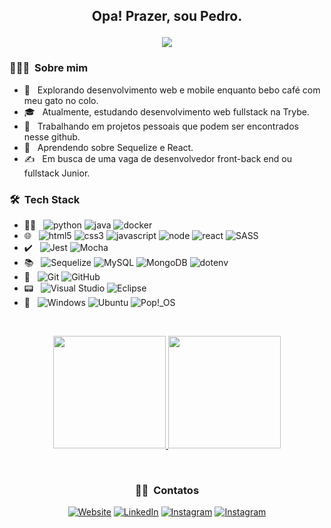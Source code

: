 
<h2 align="center"> 
    <p>Opa! Prazer, sou Pedro.</p>
    <img src="https://uploads-ssl.webflow.com/59e7cc1c17dc6c00018dca35/59ed44ba36e5a00001691bce_hi.gif">
</h2>

<h3> 👨🏻‍💻 &nbsp;Sobre mim </h3>

- 🤔 &nbsp; Explorando desenvolvimento web e mobile enquanto bebo café com meu gato no colo.
- 🎓 &nbsp; Atualmente, estudando desenvolvimento web fullstack na Trybe.
- 💼 &nbsp; Trabalhando em projetos pessoais que podem ser encontrados nesse github.
- 🌱 &nbsp; Aprendendo sobre Sequelize e React.
- ✍️ &nbsp; Em busca de uma vaga de desenvolvedor front-back end ou fullstack Junior.

<h3> 🛠 &nbsp;Tech Stack</h3>

- 👨‍💻 &nbsp;
  <img src='https://img.shields.io/badge/python-3670A0?style=flat&logo=python&logoColor=ffdd54' alt='python'/>
  <img src='https://img.shields.io/badge/java-%23ED8B00.svg?style=flat&logo=java&logoColor=white' alt='java'/>
  <img src='https://img.shields.io/badge/docker-%230db7ed.svg?style=flat&logo=docker&logoColor=white' alt='docker'/>
- 🌐 &nbsp;
  <img src='https://img.shields.io/badge/html5-%23E34F26.svg?style=flat&logo=html5&logoColor=white' alt='html5'/>
  <img src='https://img.shields.io/badge/css3-%231572B6.svg?style=flat&logo=css3&logoColor=white' alt='css3'/>
  <img src='https://img.shields.io/badge/javascript-%23323330.svg?style=flat&logo=javascript&logoColor=%23F7DF1E' alt='javascript'/>
  <img src='https://img.shields.io/badge/node.js-6DA55F?style=flat&logo=node.js&logoColor=white' alt='node'/>
  <img src='https://img.shields.io/badge/react-%2320232a.svg?style=flat&logo=react&logoColor=%2361DAFB' alt='react'/>
  <img src='https://img.shields.io/badge/SASS-hotpink.svg?style=flat&logo=SASS&logoColor=white' alt='SASS'/>
- ✔️ &nbsp;
  <img src='https://img.shields.io/badge/-jest-%23C21325?style=flat&logo=jest&logoColor=white' alt='Jest'/>
  <img src='https://img.shields.io/badge/-mocha-%238D6748?style=flat&logo=mocha&logoColor=white' alt='Mocha'/>
- 📚 &nbsp;
  <img src='https://img.shields.io/badge/Sequelize-52B0E7?style=flat&logo=Sequelize&logoColor=white' alt='Sequelize'/>
  <img src='https://img.shields.io/badge/mysql-%2300f.svg?style=flat&logo=mysql&logoColor=white' alt='MySQL'/>
  <img src='https://img.shields.io/badge/MongoDB-%234ea94b.svg?style=flat&logo=mongodb&logoColor=white' alt='MongoDB'/>
  <img src='https://img.shields.io/badge/.ENV-%234ea94b.svg?style=flat&logo=dotenv&logoColor=white' alt='dotenv'/>
- 🐙 &nbsp;
  ![Git](https://img.shields.io/badge/git-%23F05033.svg?style=flat&logo=git&logoColor=white)
  ![GitHub](https://img.shields.io/badge/github-%23121011.svg?style=flat&logo=github&logoColor=white)
- 📟 &nbsp;
  ![Visual Studio](https://img.shields.io/badge/Visual%20Studio-5C2D91.svg?style=flat&logo=visual-studio&logoColor=white)
  ![Eclipse](https://img.shields.io/badge/Eclipse-FE7A16.svg?style=flat&logo=Eclipse&logoColor=white)
- 🤖 &nbsp;
  ![Windows](https://img.shields.io/badge/Windows-0078D6?style=flat&logo=windows&logoColor=white)
  ![Ubuntu](https://img.shields.io/badge/Ubuntu-E95420?style=flat&logo=ubuntu&logoColor=white)
  ![Pop!\_OS](https://img.shields.io/badge/Pop!_OS-48B9C7?style=flat&logo=Pop!_OS&logoColor=white)

<br/>
<p align="center">
    <a href="https://github.com/AVS1508" >
      <img height="180em" src="https://github-readme-stats.vercel.app/api?username=PedroSehn&theme=dark&show_icons=true" />
      <img height="180em" src="https://github-readme-stats.vercel.app/api/top-langs/?username=PedroSehn&theme=dark&layout=compact" />
    </a>
</p>
<br/>


<h3 align="center"> 🤝🏻 &nbsp;Contatos </h3>
<p align="center">
<a target="_blank" href="https://pedrosehn.github.io/Portifolio-2022/"><img alt="Website" src="https://img.shields.io/badge/Site%20Pessoal-pedrosehn.github.io/Portifolio2022-important.svg?style=flat&logo=googlechrome&logoColor=white"></a>
<a href="https://www.linkedin.com/in/pedrosehn/"><img alt="LinkedIn" src="https://img.shields.io/badge/Linkedin-%230077B5.svg?style=flat&logo=linkedin&logoColor=white"></a>
<a href="https://www.instagram.com/pedro.shu/"><img alt="Instagram" src="https://img.shields.io/badge/Instagram-%23E4405F.svg?style=flat&logo=Instagram&logoColor=white"></a>
<a href="https://wa.me/5551984574823"><img alt="Instagram" src="https://img.shields.io/badge/WhatsApp-25D366?style=flat&logo=whatsapp&logoColor=white"></a>
</p>
